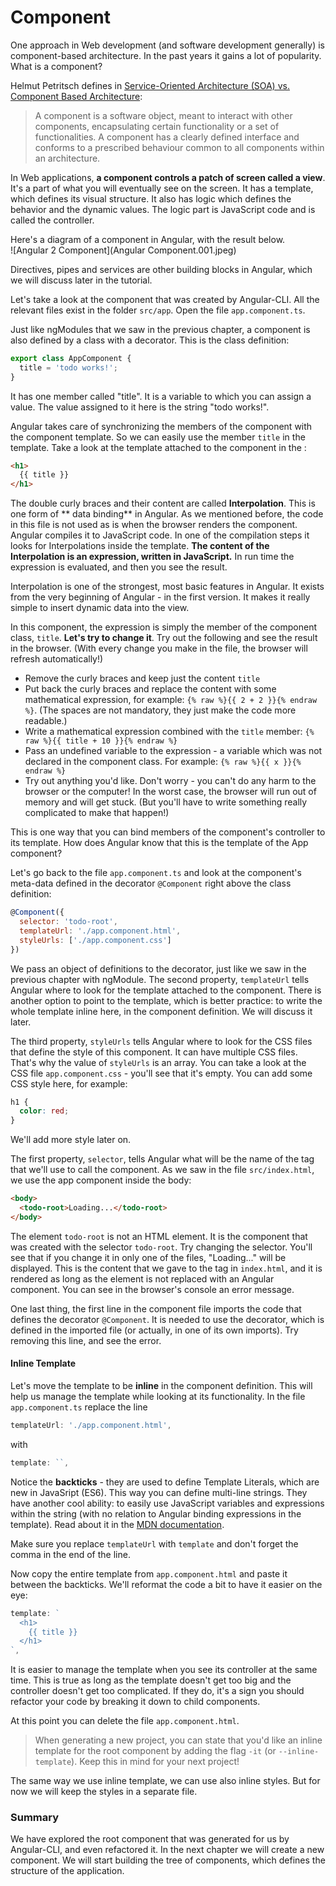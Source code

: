 # Component

One approach in Web development \(and software development generally\) is component-based architecture. In the past years it gains a lot of popularity. What is a component?

Helmut Petritsch defines in [Service-Oriented Architecture \(SOA\) vs. Component Based Architecture](http://petritsch.co.at/download/SOA_vs_component_based.pdf):

> A component is a software object, meant to interact with other components, encapsulating certain functionality or a set of functionalities. A component has a clearly defined interface and conforms to a prescribed behaviour common to all components within an architecture.

In Web applications, **a component controls a patch of screen called a view**. It's a part of what you will eventually see on the screen. It has a template, which defines its visual structure. It also has logic which defines the behavior and the dynamic values. The logic part is JavaScript code and is called the controller.

Here's a diagram of a component in Angular, with the result below.  
![Angular 2 Component](Angular Component.001.jpeg)

Directives, pipes and services are other building blocks in Angular, which we will discuss later in the tutorial.

Let's take a look at the component that was created by Angular-CLI. All the relevant files exist in the folder `src/app`. Open the file `app.component.ts`.

Just like ngModules that we saw in the previous chapter, a component is also defined by a class with a decorator. This is the class definition:

```js
export class AppComponent {
  title = 'todo works!';
}
```

It has one member called "title". It is a variable to which you can assign a value. The value assigned to it here is the string "todo works!".

Angular takes care of synchronizing the members of the component with the component template. So we can easily use the member `title` in the template. Take a look at the  template attached to the component in the :

```html
<h1>
  {{ title }}
</h1>
```

The double curly braces and their content are called **Interpolation**. This is one form of ** data binding** in Angular. As we mentioned before, the code in this file is not used as is when the browser renders the component. Angular compiles it to JavaScript code. In one of the compilation steps it looks for Interpolations inside the template. **The content of the Interpolation is an expression, written in JavaScript.** In run time the expression is evaluated, and then you see the result.

Interpolation is one of the strongest, most basic features in Angular. It exists from the very beginning of Angular - in the first version. It makes it really simple to insert dynamic data into the view.

In this component, the expression is simply the member of the component class, `title`. **Let's try to change it**. Try out the following and see the result in the browser. \(With every change you make in the file, the browser will refresh automatically!\)

* Remove the curly braces and keep just the content `title`
* Put back the curly braces and replace the content with some mathematical expression, for example: `{% raw %}{{ 2 + 2 }}{% endraw %}`. \(The spaces are not mandatory, they just make the code more readable.\)
* Write a mathematical expression combined with the `title` member: `{% raw %}{{ title + 10 }}{% endraw %}`
* Pass an undefined variable to the expression - a variable which was not declared in the component class. For example: `{% raw %}{{ x }}{% endraw %}`
* Try out anything you'd like. Don't worry - you can't do any harm to the browser or the computer! In the worst case, the browser will run out of memory and will get stuck. \(But you'll have to write something really complicated to make that happen!\)

This is one way that you can bind members of the component's controller to its template. How does Angular know that this is the template of the App component?

Let's go back to the file `app.component.ts` and look at the component's meta-data defined in the decorator `@Component` right above the class definition:

```js
@Component({
  selector: 'todo-root',
  templateUrl: './app.component.html',
  styleUrls: ['./app.component.css']
})
```

We pass an object of definitions to the decorator, just like we saw in the previous chapter with ngModule. The second property, `templateUrl` tells Angular where to look for the template attached to the component. There is another option to point to the template, which is better practice: to write the whole template inline here, in the component definition. We will discuss it later.

The third property, `styleUrls` tells Angular where to look for the CSS files that define the style of this component. It can have multiple CSS files. That's why the value of `styleUrls` is an array. You can take a look at the CSS file `app.component.css` - you'll see that it's empty. You can add some CSS style here, for example:

```css
h1 {
  color: red;
}
```

We'll add more style later on.

The first property, `selector`, tells Angular what will be the name of the tag that we'll use to call the component. As we saw in the file `src/index.html`, we use the app component inside the body:

```html
<body>
  <todo-root>Loading...</todo-root>
</body>
```

The element `todo-root` is not an HTML element. It is the component that was created with the selector `todo-root`. Try changing the selector. You'll see that if you change it in only one of the files, "Loading..." will be displayed. This is the content that we gave to the tag in `index.html`, and it is rendered as long as the element is not replaced with an Angular component. You can see in the browser's console an error message.

One last thing, the first line in the component file imports the code that defines the decorator `@Component`. It is needed to use the decorator, which is defined in the imported file \(or actually, in one of its own imports\). Try removing this line, and see the error.

#### Inline Template
Let's move the template to be **inline** in the component definition. This will help us manage the template while looking at its functionality.
In the file `app.component.ts`  replace the line

```js
templateUrl: './app.component.html',
```

with

```js
template: ``,
```

Notice the **backticks** - they are used to define Template Literals, which are new in JavaSript \(ES6\). This way you can define multi-line strings. They have another cool ability: to easily use JavaScript variables and expressions within the string \(with no relation to Angular binding expressions in the template\). Read about it in the [MDN documentation](https://developer.mozilla.org/en/docs/Web/JavaScript/Reference/Template_literals).

Make sure you replace `templateUrl` with `template` and don't forget the comma in the end of the line.

Now copy the entire template from `app.component.html` and paste it between the backticks.  We'll reformat the code a bit to have it easier on the eye:

```js
template: `
  <h1>
    {{ title }}
  </h1>  
`,
```

It is easier to manage the template when you see its controller at the same time. This is true as long as the template doesn't get too big and the controller doesn't get too complicated. If they do, it's a sign you should refactor your code by breaking it down to child components.

At this point you can delete the file `app.component.html`.
>When generating a new project, you can state that you'd like an inline template for the root component by adding the flag `-it` (or `--inline-template`). Keep this in mind for your next project!

The same way we use inline template, we can use also inline styles. But for now we will keep the styles in a separate file.

### Summary
We have explored the root component that was generated for us by Angular-CLI, and even refactored it. In the next chapter we will create a new component. We will start building the tree of components, which defines the structure of the application.

